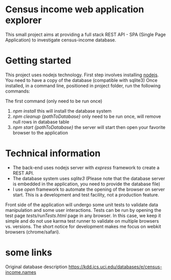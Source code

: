 # Census income web application explorer

This small project aims at providing a full stack REST API - SPA (Single Page
Application) to investigate census-income database.

# Getting started
This project uses nodejs technology. First step involves installing [nodejs](https://nodejs.org/en/download/).
You need to have a copy of the database (compatible with sqlite3)
Once installed, in a command line, positioned in project folder, run the following commands:

The first command (only need to be run once)

1. *npm install* this will install the database system
1. *npm cleanup {pathToDatabase}* only need to be run once, will remove null rows in database table
1. *npm start {pathToDatabase}* the server will start then open your favorite browser to the application

# Technical information
* The back-end uses nodejs server with *express* framework to create a REST API.
* The database system uses *sqlite3* (Please note that the database server is embedded in the application, you need to provide the database file)
* I use *open* framework to automate the opening of the browser on server start. This is a development and test facility, not a production feature.

Front side of the application will undergo some unit tests to validate data manipulation and some user interactions. Tests can be run by opening the test page *tests/runTests.html* page in any browser.
In this case, we keep it simple and do not use karma test runner to validate on multiple browsers vs. versions. The short notice for development makes me focus on webkit browsers (chrome/safari). 

# some links
Original database description https://kdd.ics.uci.edu/databases/e/census-income.names
